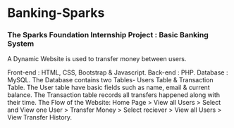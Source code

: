 # Banking-Sparks
<h3>The Sparks Foundation Internship Project : Basic Banking System</h3>
A Dynamic Website is used to transfer money between users.<br>

Front-end : HTML, CSS, Bootstrap &amp; Javascript.
Back-end : PHP.
Database : MySQL.
The Database contains two Tables- Users Table & Transaction Table. 
The User table have basic fields such as name, email &amp; current balance. 
The Transaction table records all transfers happened along with their time. 
The Flow of the Website: 
Home Page > View all Users > Select and View one User > Transfer Money > Select reciever > View all Users > View Transfer History.

